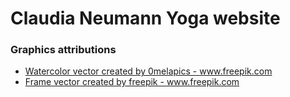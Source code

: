 # Claudia Neumann Yoga website

### Graphics attributions

- <a href="https://www.freepik.com/free-photos-vectors/watercolor">Watercolor vector created by 0melapics - www.freepik.com</a>
- <a href="https://www.freepik.com/free-photos-vectors/frame">Frame vector created by freepik - www.freepik.com</a>
